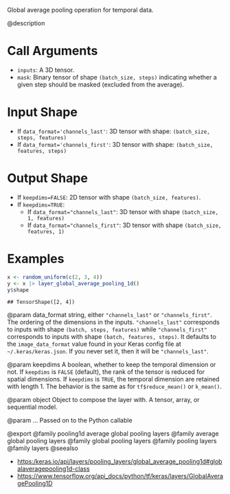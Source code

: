 Global average pooling operation for temporal data.

@description

# Call Arguments
- `inputs`: A 3D tensor.
- `mask`: Binary tensor of shape `(batch_size, steps)` indicating whether
    a given step should be masked (excluded from the average).

# Input Shape
- If `data_format='channels_last'`:
    3D tensor with shape:
    `(batch_size, steps, features)`
- If `data_format='channels_first'`:
    3D tensor with shape:
    `(batch_size, features, steps)`

# Output Shape
- If `keepdims=FALSE`:
    2D tensor with shape `(batch_size, features)`.
- If `keepdims=TRUE`:
    - If `data_format="channels_last"`:
        3D tensor with shape `(batch_size, 1, features)`
    - If `data_format="channels_first"`:
        3D tensor with shape `(batch_size, features, 1)`

# Examples

```r
x <- random_uniform(c(2, 3, 4))
y <- x |> layer_global_average_pooling_1d()
y$shape
```

```
## TensorShape([2, 4])
```

@param data_format
string, either `"channels_last"` or `"channels_first"`.
The ordering of the dimensions in the inputs. `"channels_last"`
corresponds to inputs with shape `(batch, steps, features)`
while `"channels_first"` corresponds to inputs with shape
`(batch, features, steps)`. It defaults to the `image_data_format`
value found in your Keras config file at `~/.keras/keras.json`.
If you never set it, then it will be `"channels_last"`.

@param keepdims
A boolean, whether to keep the temporal dimension or not.
If `keepdims` is `FALSE` (default), the rank of the tensor is
reduced for spatial dimensions. If `keepdims` is `TRUE`, the
temporal dimension are retained with length 1.
The behavior is the same as for `tf$reduce_mean()` or `k_mean()`.

@param object
Object to compose the layer with. A tensor, array, or sequential model.

@param ...
Passed on to the Python callable

@export
@family pooling1d average global pooling layers
@family average global pooling layers
@family global pooling layers
@family pooling layers
@family layers
@seealso
+ <https:/keras.io/api/layers/pooling_layers/global_average_pooling1d#globalaveragepooling1d-class>
+ <https://www.tensorflow.org/api_docs/python/tf/keras/layers/GlobalAveragePooling1D>
